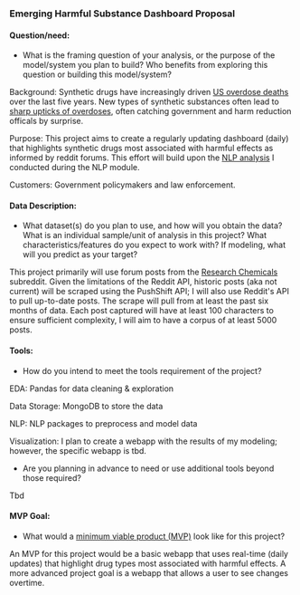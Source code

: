 ### Emerging Harmful Substance Dashboard Proposal

#### Question/need:
* What is the framing question of your analysis, or the purpose of the model/system you plan to build? Who benefits from exploring this question or building this model/system?

Background: Synthetic drugs have increasingly driven [US overdose deaths](https://www.npr.org/2021/07/14/1016029270/drug-overdoses-killed-a-record-number-of-americans-in-2020-jumping-by-nearly-30) over the last five years. New types of synthetic substances often lead to [sharp upticks of overdoses](https://www.wusa9.com/article/news/local/dc/new-powerful-opioid-found-on-dc-streets/65-7f37d942-3660-419f-9eab-d9f12ec9ca80), often catching government and harm reduction officals by surprise. 

Purpose: This project aims to create a regularly updating dashboard (daily) that highlights synthetic drugs most associated with harmful effects as informed by reddit forums. This effort will build upon the [NLP analysis](https://github.com/tyrnaki/metis_coursework/blob/9616299f7cf475a0fcb597d6ec31473d3b4acf91/NPS/NPS_presentation-update.pdf) I conducted during the NLP module. 

Customers: Government policymakers and law enforcement.

#### Data Description:
* What dataset(s) do you plan to use, and how will you obtain the data? What is an individual sample/unit of analysis in this project? What characteristics/features do you expect to work with? If modeling, what will you predict as your target?

This project primarily will use forum posts from the [Research Chemicals](https://www.reddit.com/r/researchchemicals/) subreddit. Given the limitations of the Reddit API, historic posts (aka not current) will be scraped using the PushShift API; I will also use Reddit's API to pull up-to-date posts. The scrape will pull from at least the past six months of data. Each post captured will have at least 100 characters to ensure sufficient complexity, I will aim to have a corpus of at least 5000 posts. 


#### Tools:
* How do you intend to meet the tools requirement of the project? 

EDA: Pandas for data cleaning & exploration

Data Storage: MongoDB to store the data

NLP: NLP packages to preprocess and model data

Visualization: I plan to create a webapp with the results of my modeling; however, the specific webapp is tbd. 

* Are you planning in advance to need or use additional tools beyond those required?

Tbd
#### MVP Goal:
* What would a [minimum viable product (MVP)](./mvp.md) look like for this project?

An MVP for this project would be a basic webapp that uses real-time (daily updates) that highlight drug types most associated with harmful effects. A more advanced project goal is a webapp that allows a user to see changes overtime. 
